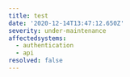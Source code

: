 ```yaml
---
title: test
date: '2020-12-14T13:47:12.650Z'
severity: under-maintenance
affectedsystems:
  - authentication
  - api
resolved: false
---
```



<!--- language code: en -->
